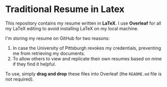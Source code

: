 # Traditional Resume in Latex

This repository contains my resume written in **LaTeX**. I use **Overleaf** for all my LaTeX editing to avoid installing LaTeX on my local machine.

I'm storing my resume on GitHub for two reasons:

1. In case the University of Pittsburgh revokes my credentials, preventing me from retrieving my documents.
2. To allow others to view and replicate their own resumes based on mine if they find it helpful.

To use, simply **drag and drop** these files into Overleaf (the `README.md` file is not required).
